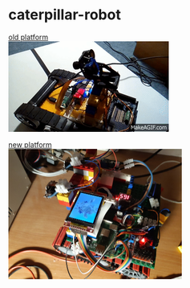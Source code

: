 # caterpillar-robot

[old platform](old_platform/#old-platform)  
![old](../res/Caterpillar_robot_automatic_Raspberry_camera_tilt_calibration_raspiraw_modified.gif)  

[new platform](new_platform/#nenewlatform)  
<img width=346 src="../res/20200425_004401.15%.jpg"/>

